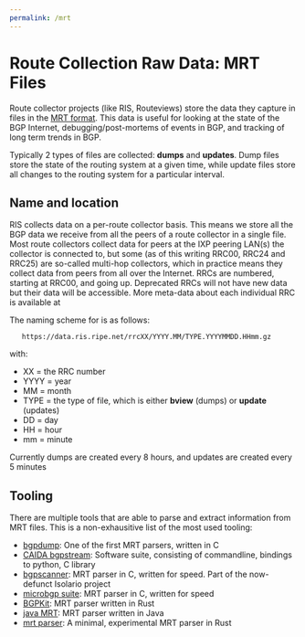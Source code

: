 ```yaml
---
permalink: /mrt
---
```


# Route Collection Raw Data: MRT Files

Route collector projects (like RIS, Routeviews) store the data they capture in files in the [MRT format](https://tools.ietf.org/html/rfc6396). This data is useful for looking at the state of the BGP Internet, debugging/post-mortems of events in BGP, and tracking of long term trends in BGP.

Typically 2 types of files are collected: **dumps** and **updates**. Dump files store the state of the routing system at a given time, 
while update files store all changes to the routing system for a particular interval.

## Name and location

RIS collects data on a per-route collector basis. This means we store all the BGP data we receive from all the peers of a route collector in a single file.
Most route collectors collect data for peers at the IXP peering LAN(s) the collector is connected to, but some (as of this writing RRC00, RRC24 and RRC25) 
are so-called multi-hop collectors, which in practice means they collect data from peers from all over the Internet.
RRCs are numbered, starting at RRC00, and going up. Deprecated RRCs will not have new data but their data will be accessible. More meta-data about each
individual RRC is available at 

The naming scheme for is as follows:
```
   https://data.ris.ripe.net/rrcXX/YYYY.MM/TYPE.YYYYMMDD.HHmm.gz
```
   
with:

  * XX = the RRC number
  * YYYY = year
  * MM = month
  * TYPE = the type of file, which is either **bview** (dumps) or **update** (updates)
  * DD = day
  * HH = hour
  * mm = minute

Currently dumps are created every 8 hours,
 and updates are created every 5 minutes

## Tooling

There are multiple tools that are able to parse and extract information from MRT files. This is a non-exhausitive list of the most used tooling:
  * [bgpdump](https://github.com/RIPE-NCC/bgpdump): One of the first MRT parsers, written in C
  * [CAIDA bgpstream](https://bgpstream.caida.org/): Software suite, consisting of commandline, bindings to python, C library
  * [bgpscanner](https://gitlab.com/Isolario/bgpscanner): MRT parser in C, written for speed. Part of the now-defunct Isolario project
  * [microbgp suite](https://git.doublefourteen.io/bgp/ubgpsuite): MRT parser in C, written for speed
  * [BGPKit](https://github.com/bgpkit/bgpkit-parser): MRT parser written in Rust
  * [java MRT](https://github.com/RIPE-NCC/java-mrt): MRT parser written in Java
  * [mrt parser](https://github.com/sdstrowes/mrt-parser): A minimal, experimental MRT parser in Rust
